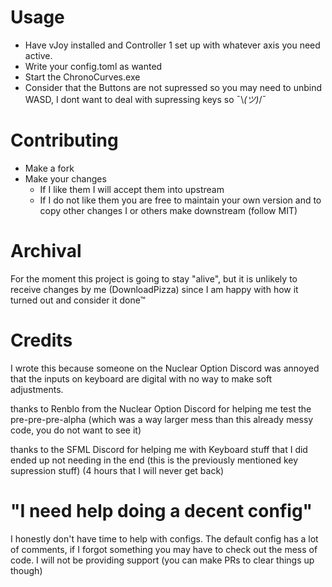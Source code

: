 # Usage

- Have vJoy installed and Controller 1 set up with whatever axis you need active.
- Write your config.toml as wanted
- Start the ChronoCurves.exe
- Consider that the Buttons are not supressed so you may need to unbind WASD, I dont want to deal with supressing keys so ¯\\_(ツ)_/¯

# Contributing

- Make a fork
- Make your changes
    - If I like them I will accept them into upstream
    - If I do not like them you are free to maintain your own version and to copy other changes I or others make downstream (follow MIT)

# Archival

For the moment this project is going to stay "alive", but it is unlikely to receive changes by me (DownloadPizza) since I am happy with how it turned
out and consider it done™

# Credits

I wrote this because someone on the Nuclear Option Discord was annoyed that the inputs on keyboard are digital with no way to make soft adjustments.

thanks to Renblo from the Nuclear Option Discord for helping me test the pre-pre-pre-alpha (which was a way larger mess than this already messy code, you do not want to see it)

thanks to the SFML Discord for helping me with Keyboard stuff that I did ended up not needing in the end (this is the previously mentioned key supression stuff) (4 hours that I will never get back)

# "I need help doing a decent config"

I honestly don't have time to help with configs. The default config has a lot of comments, if I forgot something you may have to check out the mess of code.
I will not be providing support (you can make PRs to clear things up though)
